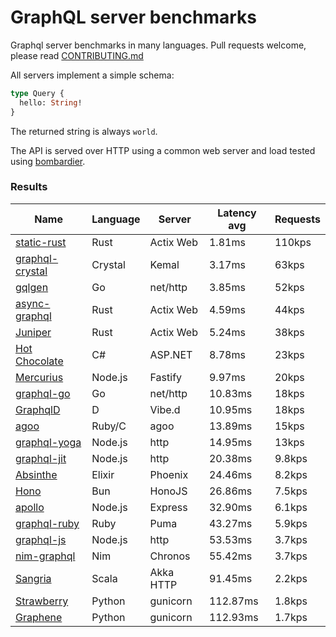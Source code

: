 <!-- README.md is generated from README.ecr, do not edit -->

# GraphQL server benchmarks

Graphql server benchmarks in many languages. Pull requests welcome, please read [CONTRIBUTING.md](CONTRIBUTING.md)

All servers implement a simple schema:

```graphql
type Query {
  hello: String!
}
```

The returned string is always `world`.

The API is served over HTTP using a common web server and load tested using [bombardier](https://github.com/codesenberg/bombardier).

### Results

| Name                          | Language      | Server          | Latency avg      | Requests      |
| ----------------------------  | ------------- | --------------- | ---------------- | ------------- |
| [static-rust](https://actix.rs/) | Rust | Actix Web | 1.81ms | 110kps |
| [graphql-crystal](https://github.com/graphql-crystal/graphql) | Crystal | Kemal | 3.17ms | 63kps |
| [gqlgen](https://github.com/99designs/gqlgen) | Go | net/http | 3.85ms | 52kps |
| [async-graphql](https://github.com/async-graphql/async-graphql) | Rust | Actix Web | 4.59ms | 44kps |
| [Juniper](https://github.com/graphql-rust/juniper) | Rust | Actix Web | 5.24ms | 38kps |
| [Hot Chocolate](https://github.com/ChilliCream/hotchocolate) | C# | ASP.NET | 8.78ms | 23kps |
| [Mercurius](https://github.com/mercurius-js/mercurius) | Node.js | Fastify | 9.97ms | 20kps |
| [graphql-go](https://github.com/graphql-go/graphql) | Go | net/http | 10.83ms | 18kps |
| [GraphqlD](https://github.com/burner/graphqld) | D | Vibe.d | 10.95ms | 18kps |
| [agoo](https://github.com/ohler55/agoo) | Ruby/C | agoo | 13.89ms | 15kps |
| [graphql-yoga](https://github.com/dotansimha/graphql-yoga) | Node.js | http | 14.95ms | 13kps |
| [graphql-jit](https://github.com/zalando-incubator/graphql-jit) | Node.js | http | 20.38ms | 9.8kps |
| [Absinthe](https://github.com/absinthe-graphql/absinthe) | Elixir | Phoenix | 24.46ms | 8.2kps |
| [Hono](https://github.com/honojs/graphql-server) | Bun | HonoJS | 26.86ms | 7.5kps |
| [apollo](https://github.com/apollographql/apollo-server) | Node.js | Express | 32.90ms | 6.1kps |
| [graphql-ruby](https://github.com/rmosolgo/graphql-ruby) | Ruby | Puma | 43.27ms | 5.9kps |
| [graphql-js](https://github.com/graphql/graphql-js) | Node.js | http | 53.53ms | 3.7kps |
| [nim-graphql](https://github.com/status-im/nim-graphql) | Nim | Chronos | 55.42ms | 3.7kps |
| [Sangria](https://github.com/sangria-graphql/sangria) | Scala | Akka HTTP | 91.45ms | 2.2kps |
| [Strawberry](https://github.com/strawberry-graphql/strawberry) | Python | gunicorn | 112.87ms | 1.8kps |
| [Graphene](https://github.com/graphql-python/graphene) | Python | gunicorn | 112.93ms | 1.7kps |
